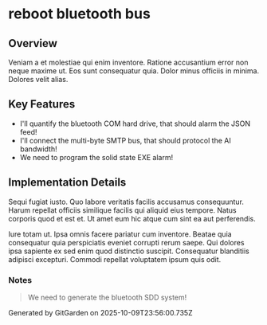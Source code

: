 # reboot bluetooth bus

## Overview
Veniam a et molestiae qui enim inventore. Ratione accusantium error non neque maxime ut. Eos sunt consequatur quia. Dolor minus officiis in minima. Dolores velit alias.

## Key Features
- I'll quantify the bluetooth COM hard drive, that should alarm the JSON feed!
- I'll connect the multi-byte SMTP bus, that should protocol the AI bandwidth!
- We need to program the solid state EXE alarm!

## Implementation Details
Sequi fugiat iusto. Quo labore veritatis facilis accusamus consequuntur. Harum repellat officiis similique facilis qui aliquid eius tempore. Natus corporis quod et est et. Ut amet eum hic atque cum sint ea aut perferendis.
 Iure totam ut. Ipsa omnis facere pariatur cum inventore. Beatae quia consequatur quia perspiciatis eveniet corrupti rerum saepe. Qui dolores ipsa sapiente ex sed enim quod distinctio suscipit. Consequatur blanditiis adipisci excepturi. Commodi repellat voluptatem ipsum quis odit.

### Notes
> We need to generate the bluetooth SDD system!

Generated by GitGarden on 2025-10-09T23:56:00.735Z